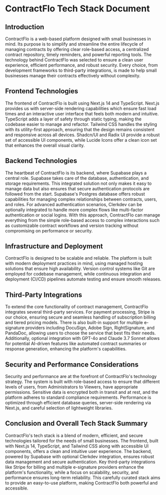 # ContractFlo Tech Stack Document

## Introduction

ContractFlo is a web-based platform designed with small businesses in mind. Its purpose is to simplify and streamline the entire lifecycle of managing contracts by offering clear role-based access, a centralized contract repository, timely reminders, and powerful reporting tools. The technology behind ContractFlo was selected to ensure a clean user experience, efficient performance, and robust security. Every choice, from development frameworks to third-party integrations, is made to help small businesses manage their contracts effectively without complexity.

## Frontend Technologies

The frontend of ContractFlo is built using Next.js 14 and TypeScript. Next.js provides us with server-side rendering capabilities which ensure fast load times and an interactive user interface that feels both modern and intuitive. TypeScript adds a layer of safety through static typing, making the codebase easier to manage and refactor. Tailwind CSS handles the styling with its utility-first approach, ensuring that the design remains consistent and responsive across all devices. Shadcn/UI and Radix UI provide a robust set of accessible UI components, while Lucide Icons offer a clean icon set that enhances the overall visual clarity.

## Backend Technologies

The heartbeat of ContractFlo is its backend, where Supabase plays a central role. Supabase takes care of the database, authentication, and storage requirements. This integrated solution not only makes it easy to manage data but also ensures that secure authentication protocols are followed from the start. Supabase's Postgres database offers robust capabilities for managing complex relationships between contracts, users, and roles. For advanced authentication scenarios, Clerkdev can be optionally integrated to handle more complex flows like multi-factor authentication or social logins. With this approach, ContractFlo can manage everything from the simple role-based access to complex interactions such as customizable contract workflows and version tracking without compromising on performance or security.

## Infrastructure and Deployment

ContractFlo is designed to be scalable and reliable. The platform is built with modern deployment practices in mind, using managed hosting solutions that ensure high availability. Version control systems like Git are employed for codebase management, while continuous integration and deployment (CI/CD) pipelines automate testing and ensure smooth releases.

## Third-Party Integrations

To extend the core functionality of contract management, ContractFlo integrates several third-party services. For payment processing, Stripe is our choice, ensuring secure and seamless handling of subscription billing and tiered pricing models. There is also built-in support for multiple e-signature providers including DocuSign, Adobe Sign, RightSignature, and PandaDoc, allowing users to choose the service that best fits their needs. Additionally, optional integration with GPT-4o and Claude 3.7 Sonnet allows for potential AI-driven features like automated contract summaries or response generation, enhancing the platform's capabilities.

## Security and Performance Considerations

Security and performance are at the forefront of ContractFlo's technology strategy. The system is built with role-based access to ensure that different levels of users, from Administrators to Viewers, have appropriate permissions. Sensitive data is encrypted both in transit and at rest, and the platform adheres to standard compliance requirements. Performance is optimized through efficient database queries, server-side rendering via Next.js, and careful selection of lightweight libraries.

## Conclusion and Overall Tech Stack Summary

ContractFlo's tech stack is a blend of modern, efficient, and secure technologies tailored for the needs of small businesses. The frontend, built with Next.js 14, TypeScript, and Tailwind CSS along with accessible UI components, offers a clean and intuitive user experience. The backend, powered by Supabase with optional Clerkdev integration, ensures robust data management and secure authentication. Key third-party integrations like Stripe for billing and multiple e-signature providers enhance the platform's functionality, while a focus on scalability, security, and performance ensures long-term reliability. This carefully curated stack aims to provide an easy-to-use platform, making ContractFlo both powerful and accessible.
